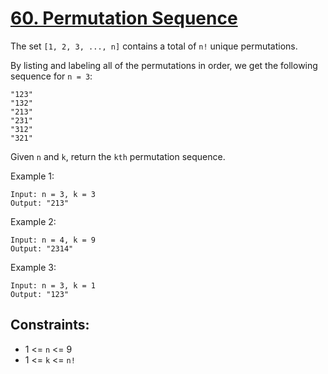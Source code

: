 [60. Permutation Sequence](https://leetcode.com/problems/permutation-sequence/)
==========================

The set `[1, 2, 3, ..., n]` contains a total of `n!` unique permutations.

By listing and labeling all of the permutations in order, we get the
following sequence for `n = 3`:
```
"123"
"132"
"213"
"231"
"312"
"321"
```
Given `n` and `k`, return the `kth` permutation sequence.

Example 1:
```
Input: n = 3, k = 3
Output: "213"
```

Example 2:
```
Input: n = 4, k = 9
Output: "2314"
```

Example 3:
```
Input: n = 3, k = 1
Output: "123"
```

Constraints:
-----------
 - 1 <= `n` <= 9
 - 1 <= `k` <= `n!`
